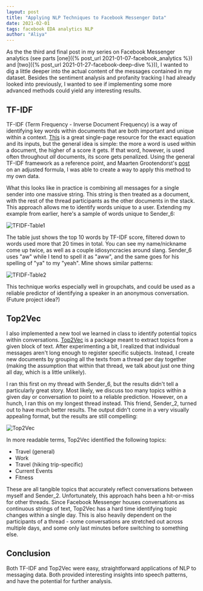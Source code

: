 ```yaml
---
layout: post
title: "Applying NLP Techniques to Facebook Messenger Data"
date: 2021-02-01
tags: facebook EDA analytics NLP
author: "Aliya"
---
```


As the the third and final post in my series on Facebook Messenger analytics (see parts [one]({% post_url 2021-01-07-facebook_analytics %}) and [two]({% post_url 2021-01-27-facebook-deep-dive %})), I wanted to dig a little deeper into the actual content of the messages contained in my dataset. Besides the sentiment analysis and profanity tracking I had already looked into previously, I wanted to see if implementing some more advanced methods could yield any interesting results.

## TF-IDF
TF-IDF (Term Frequency - Inverse Document Frequency) is a way of identifying key words within documents that are both important and unique within a context. [This](http://www.tfidf.com/) is a great single-page resource for the exact equation and its inputs, but the general idea is simple: the more a word is used within a document, the higher of a score it gets. If that word, however, is used often throughout *all* documents, its score gets penalized. Using the general TF-IDF framework as a reference point, and Maarten Grootendorst's [post](https://github.com/MaartenGr/soan/blob/master/notebooks/soan.ipynb) on an adjusted formula, I was able to create a way to apply this method to my own data.

What this looks like in practice is combining all messages for a single sender into one massive string. This string is then treated as a document, with the rest of the thread participants as the other documents in the stack. This approach allows me to identify words unique to a user. Extending my example from earlier, here's a sample of words unique to Sender_6:

![TFIDF-Table1]({{site.url}}/assets/facebook-nlp/image-1-tfidf-sender6.png)

The table just shows the top 10 words by TF-IDF score, filtered down to words used more that 20 times in total. You can see my name/nickname come up twice, as well as a couple idiosyncracies around slang. Sender_6 uses "aw" while I tend to spell it as "aww", and the same goes for his spelling of "ya" to my "yeah". Mine shows similar patterns:

![TFIDF-Table2]({{site.url}}/assets/facebook-nlp/image-2-tfidf-sender0.png)

This technique works especially well in groupchats, and could be used as a reliable predictor of identifying a speaker in an anonymous conversation. (Future project idea?)

## Top2Vec
I also implemented a new tool we learned in class to identify potential topics within conversations. [Top2Vec](https://towardsdatascience.com/top2vec-new-way-of-topic-modelling-bea165eeac4a) is a package meant to extract topics from a given block of text. After experimenting a bit, I realized that individual messages aren't long enough to register specific subjects. Instead, I create new documents by grouping all the texts from a thread per day together (making the assumption that within that thread, we talk about just one thing all day, which is a little unlikely).

I ran this first on my thread with Sender_6, but the results didn't tell a particularly great story. Most likely, we discuss too many topics within a given day or conversation to point to a reliable prediction. However, on a hunch, I ran this on my longest thread instead. This friend, Sender_2, turned out to have much better results. The output didn't come in a very visually appealing format, but the results are still compelling:

![Top2Vec]({{site.url}}/assets/facebook-nlp/image-3-top2vec.png)

In more readable terms, Top2Vec identified the following topics:
* Travel (general)
* Work
* Travel (hiking trip-specific)
* Current Events
* Fitness

These are all tangible topics that accurately reflect conversations between myself and Sender_2. Unfortunately, this approach hahs been a hit-or-miss for other threads. Since Facebook Messenger houses conversations as continuous strings of text, Top2Vec has a hard time identifying topic changes within a single day. This is also heavily dependent on the participants of a thread - some conversations are stretched out across multiple days, and some only last minutes before switching to something else.

## Conclusion
Both TF-IDF and Top2Vec were easy, straightforward applications of NLP to messaging data. Both provided interesting insights into speech patterns, and have the potential for further analysis.
